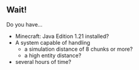 ## Wait!
Do you have...
- Minecraft: Java Edition 1.21 installed?
- A system capable of handling
  - a simulation distance of 8 chunks or more?
  - a high entity distance?
- several hours of time?